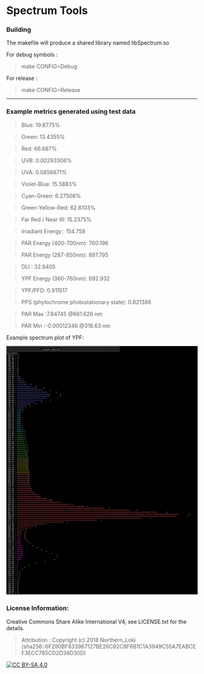 # Spectrum Tools



### Building

The makefile will produce a shared library named libSpectrum.so

For debug symbols : 

> make CONFIG=Debug

For release :

> make CONFIG=Release

---

### Example metrics generated using test data

> Blue: 19.8775%

> Green: 13.4355%

> Red: 66.687%

> UVB: 0.00293306% 

> UVA: 0.0858871% 

> Violet-Blue: 15.5883% 

> Cyan-Green: 6.27506% 

> Green-Yellow-Red: 62.8103% 

> Far Red / Near IR: 15.2375% 

> Irradiant Energy : 154.758

> PAR Energy (400-700nm): 760.196

> PAR Energy (287-850nm): 897.795

> DLI : 32.8405

> YPF Energy (360-760nm): 692.932

> YPF/PFD: 0.911517

> PPS (phytochrome photostationary state): 0.821386

> PAR Max :7.84745 @661.626 nm

> PAR Min :-0.00012346 @316.63 nm

Example spectrum plot of YPF:

![example spectrum plot](https://github.com/NorthernLoki/Horticulture_Tools/blob/master/Spectrum/spectrum_example.png)

### License Information:
Creative Commons Share Alike International V4, see LICENSE.txt for the details.

> Attribution : Copyright (c) 2018 Northern_Loki (sha256::6F290BF833967127BE26C92C8F6B1C1A3949C55A7EABCEF3ECC785CD2D38D30D)

[![CC BY-SA 4.0](https://upload.wikimedia.org/wikipedia/commons/d/d0/CC-BY-SA_icon.svg)](https://creativecommons.org/licenses/by-sa/4.0/)
